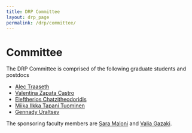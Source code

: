 ```yaml
---
title: DRP Committee 
layout: drp_page
permalink: /drp/committee/
---
```


<h1 class="mb-3">Committee</h1>

The DRP Committee is comprised of the following graduate students and postdocs

- [Alec Traaseth](https://math.virginia.edu/people/at3kk/)
- [Valentina Zapata Castro](https://math.virginia.edu/people/vz6an/)
- [Eleftherios Chatzitheodoridis](https://math.virginia.edu/people/thp5uc/)
- [Miika Ilkka Tapani Tuominen](https://math.virginia.edu/people/mit8vu/)
- [Gennady Uraltsev](https://math.virginia.edu/people/gu8gs/)

The sponsoring faculty members are [Sara Maloni](https://math.virginia.edu/people/sm4cw/) and [Valia Gazaki](https://math.virginia.edu/people/eg4va/).